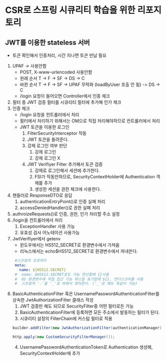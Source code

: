 # CSR로 스프링 시큐리티 학습을 위한 리포지토리
## JWT를 이용한 stateless 서버 
- 토큰 확인해서 인증처리, 시간 지나면 토큰 반납 필요

1. UPAF -> 사용안함
   - POST, X-www-urlencoded 사용안함
   - 원래 순서 T -> F -> SF -> DS -> C
   - 바뀐 순서 T -> F -> SF -> UPAF 무력화 (loadByUser 호출 안 됨) -> DS -> C
   - /login 요청이 들어오면 Controller에서 인증 체크
2. 필터 중 JWT 검증 필터를 시큐리티 필터에 추가해 인가 체크
3. 인증 체크
   - /login 요청을 컨트롤러에서 처리
   - 필터에서 처리하기 위해서는 OM으로 직접 처리해야하므로 컨트롤러에서 처리
   - JWT 토큰을 이용한 로그인
     1. FilterSecurityInterceptor 작동
     2. JWT 토큰을 돌려준다.
     3. 강제 로그인 여부 판단
        1. 강제 로그인 
        2. 강제 로그인 X
     4. JWT Verifiyer Filter 추가해서 토큰 검증
        1. 강제로 로그인해서 세션에 추가한다. 
        2. FSI가 작동안하므로, SecurityContextHolder에 Authentication 객체를 추가
        3. 생성한 세션을 권한 체크에 사용한다.
4. 핸들러로 ResponseDTO로 응답
   1. authenticationEntryPoint()로 인증 실패 처리
   2. accessDeniedHandler()로 권한 실패 처리
5. authroizeRequests()로 인증, 권한, 인가 처리할 주소 설정
6. /login을 컨트롤러에서 처리
   1. ExceptionHandler 사용 가능
   2. 유효성 검사 어노테이션 사용가능
7. JwtVerifiyer에서 getenv
   - 윈도우에서는 HS512_SECRET로 환경변수에서 가져옴
   - 리눅스에서는 echo$HS512_SECRET로 환경변수에서 꺼내쓴다.
   ```yaml
    #스프링의 프로퍼티
    meta:
      name: ${HS512.SECRET}
    #  name: $HS512.SECRET로도 가능 연산할때 {}사용
    #  OS 환경변수에 직접 접근 가능 파스칼 표기법에 ${}, 언더스코어를 사용
    #  스프링의 '.'을 '_'로 바꿔서 찾아준다. ('_'로 해도 똑같이 가능)
   ```
8. BasicAuthenticationFilter 혹은 UsernamePasswordAuthenticationFilter를 상속한 JwtAuthorizationFilter 클래스 작성
   1. JWT 검증만 해도 되므로 SecurityFilter중 어떤 필터로든 가능
   2. BasicAuthenticationFilter에 등록하면 모든 주소에서 발동하는 필터가 된다.
   3. 시큐리티 설정의 FilterChain에 커스텀 필터로 적용
   ```java
   builder.addFilter(new JwtAuthorizationFilter(authenticationManager));
   ```
   ```java
   http.apply(new CustomSecurityFilterManager());
   ```
   4. UsernamePasswordAuthenticationToken로 Authentication 생성해, SecurityContextHolder에 추가